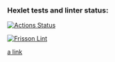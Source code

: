 ### Hexlet tests and linter status:
[![Actions Status](https://github.com/FrissonFrisson/python-project-52/actions/workflows/hexlet-check.yml/badge.svg)](https://github.com/FrissonFrisson/python-project-52/actions)

[![Frisson Lint](https://github.com/FrissonFrisson/python-project-52/actions/workflows/check_lint.yml/badge.svg)](https://github.com/FrissonFrisson/python-project-52/actions/workflows/check_lint.yml)


[a link](https://python-project-52-bbsc.onrender.com)
